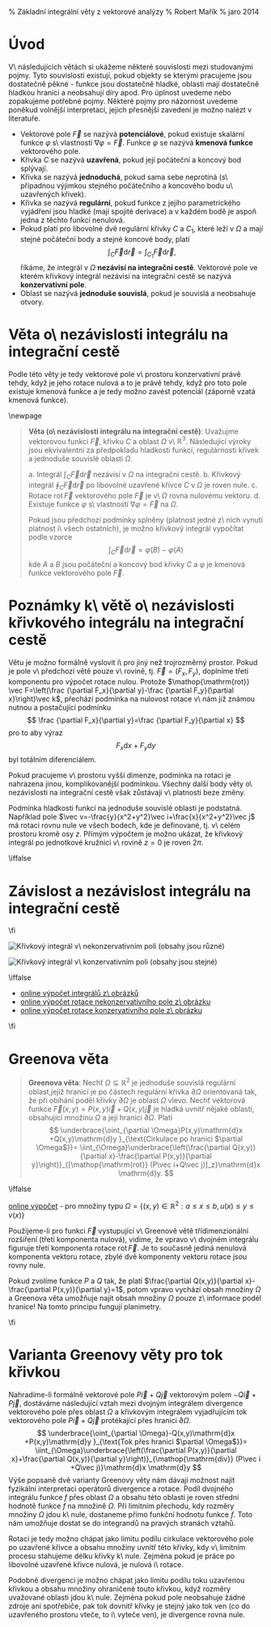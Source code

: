 % Základní integrální věty z vektorové analýzy
% Robert Mařík
% jaro 2014

# Úvod 

V\ následujících větách si ukážeme některé souvislosti mezi
studovanými pojmy. Tyto souvislosti existují, pokud objekty se kterými
pracujeme jsou dostatečně pěkné - funkce jsou dostatečně hladké,
oblasti mají dostatečně hladkou hranici a neobsahují díry apod.  Pro
úplnost uvedeme nebo zopakujeme potřebné pojmy. Některé pojmy pro
názornost uvedeme poněkud volnější interpretací, jejich přesnější zavedení je
možno nalézt v literatuře.

* Vektorové pole $\vec F$ se nazývá **potenciálové**, pokud
  existuje skalární funkce $\varphi$ s\ vlastností $\nabla \varphi=\vec
  F$. Funkce $\varphi$ se nazývá **kmenová funkce** vektorového
  pole.
* Křivka $C$ se nazývá **uzavřená**, pokud její počáteční a koncový bod
  splývají.
* Křivka se nazývá **jednoduchá**, pokud sama sebe neprotíná
  (s\ případnou výjimkou stejného počátečního a koncového bodu
  u\ uzavřených křivek).
* Křivka se nazývá **regulární**, pokud funkce z jejího parametrického
  vyjádření jsou hladké (mají spojité derivace) a v každém bodě je
  aspoň jedna z těchto funkcí nenulová.
* Pokud platí pro libovolné dvě regulární křivky $C$ a $C_1$, které leží v
  $\Omega$ a mají stejné počáteční body a stejné koncové body, platí
  $$
  \int_C \vec F\mathrm{d}\vec r=\int_{C_1} \vec F\mathrm{d}\vec r,
  $$
  říkáme, že integrál v $\Omega$ **nezávisí na integrační
  cestě**. Vektorové pole
  ve kterém křivkový integrál nezávisí na integrační cestě se nazývá
  **konzervativní pole**.
* Oblast se nazývá **jednoduše souvislá**, pokud je souvislá a
  neobsahuje otvory.

# Věta o\ nezávislosti integrálu na integrační cestě

Podle této věty je tedy vektorové pole v\ prostoru
konzervativní právě tehdy, když je jeho rotace nulová a to je právě
tehdy, když pro toto pole existuje kmenová funkce a je tedy možno
zavést potenciál (záporně vzatá kmenová funkce).

\newpage

>  **Věta (o\ nezávislosti integrálu na integrační cestě)**:
>  Uvažujme vektorovou funkci $\vec F$, křivku $C$ a oblast $\Omega$ 
>  v\ $\mathbb{R}^3$. Následující výroky jsou ekvivalentní za předpokladu
>  hladkosti funkcí, regulárnosti křivek a jednoduše souvislé oblasti
>  $\Omega$.
>
>  a. Integrál $\int_C \vec F\mathrm{d}\vec r$ nezávisí v $\Omega$ na
>    integrační cestě.
>  b. Křivkový integrál $\oint_C \vec F\mathrm{d}\vec r$ po libovolné
>    uzavřené křivce $C$ v $\Omega$ je roven nule.
>  c. Rotace $\mathop{\mathrm{rot}} \vec F$ vektorového pole $\vec F$ je v\ $\Omega$
>    rovna nulovému vektoru.
>  d. Existuje funkce $\varphi$ s\ vlastností $\nabla\varphi=\vec F$
>    na $\Omega$.
>
>  Pokud jsou předchozí podmínky splněny (platnost jedné z\ nich vynutí
>  platnost i\ všech ostatních), je možno křivkový integrál vypočítat
>  podle vzorce
>  $$
>    \int_C \vec F\mathrm{d}\vec r=\varphi(B)-\varphi(A)
>  $$
>  kde $A$ a $B$ jsou počáteční a koncový bod křivky $C$ a $\varphi$ je
>  kmenová funkce vektorového pole $\vec F$.

# Poznámky k\ větě o\ nezávislosti křivkového integrálu na integrační cestě

Větu je možno formálně vyslovit i\ pro jiný než trojrozměrný
prostor. Pokud je pole v\ předchozí větě pouze v\ rovině, tj. $\vec
F=(F_x, F_y)$, doplníme třetí komponentu pro výpočet rotace
nulou. Protože $\mathop{\mathrm{rot}} \vec F=\left(\frac {\partial F_x}{\partial y}-\frac {\partial F_y}{\partial x}\right)\vec k$, přechází podmínka na nulovost rotace v\ nám již známou nutnou a postačující podmínku 
$$
\frac {\partial F_x}{\partial y}=\frac {\partial F_y}{\partial x}
$$
pro to aby výraz
$$F_x\mathrm{d}x+F_y\mathrm{d}y$$ byl totálním diferenciálem.  

Pokud pracujeme v\ prostoru vyšší dimenze, podmínka na rotaci je
nahrazena jinou, komplikovanější podmínkou. Všechny další body věty 
o\ nezávislosti na integrační cestě však zůstávají v\ platnosti beze
změny.

Podmínka hladkosti funkcí na jednoduše souvislé oblasti je
podstatná. Například pole $\vec v=-\frac{y}{x^2+y^2}\vec
i+\frac{x}{x^2+y^2}\vec j$ má rotaci rovnu nule ve všech bodech, kde
je definované, tj. v\ celém prostoru kromě osy $z$. Přímým výpočtem je
možno ukázat, že křivkový integrál po jednotkové kružnici v\ rovině
$z=0$ je roven $2\pi$.

\iffalse


# Závislost a nezávislost integrálu na integrační cestě


\fi

<div class='sloupce'>

![Křivkový integrál v\ nekonzervativním poli (obsahy jsou různé)](nezavislost_na_ceste_1.png)

![Křivkový integrál v\ konzervativním poli (obsahy jsou stejné)](nezavislost_na_ceste_2.png)

</div>


\iffalse


* [online výpočet integrálů z\ obrázků](https://sagecell.sagemath.org/?z=eJx1kUFOwzAQRfeVeoeRlQgbDK3THcIsEVI2XbALKTKJS6OEJNhOSY7CgbgX4zQVrRCWLHs0_4-fvvfKAL3o-cDdBZvP2qbSAiTQ62FhP4yj_Sa6GjYR4_15PWmjSfurg_63AFTNZ5mQVFw77rDKIkmzxtK2uHQLr7ZFfSy8OlsdtOA2q9Gc6y2UptiXzX54KWqn34yqgLZLDq3gUOJZCnY7nwEuo11nalp379oUmarODDe2e7W0l94ySDRd5sV2S7F07KoV_7UFtvmSC5Ys05Fo2xhYQ1HjTB8Wcvgcjgh213zSnXuvKLnbmXu_iQ_rvGewGd2v0XgLwfNeZ_AgaWh5aFlwt8AWCYFWyumerv27_HgXKWNjUH6eU69dVSqZJCT-_sKMFOHkscnrximSpgeRx41H3AxZswj36gh7MuRGta2uc5oYEvQytAGHYJhO91zUCUaQBiScqOITqnik4n9-aUTn4KE5xON9lKYMnz1JBAkqTScODjutcm1eTPMpn0ynGfsB9VrANw==&lang=sage)
* [online výpočet rotace nekonzervativního pole z\ obrázku](https://sagecell.sagemath.org/?z=eJyNUtFuwiAUfTfxH26MWyHiVn1cwut-YtUGbVESKB1FBxr_fUCbdvFpfaD3cA_3wLnXEU9u9MoMyhx4uGV4PpvPOHJxH1O09u_dt7HI7bcrv99i4p5wng44JRoCTjFHwKfYhxgo5AQ2JK2RVokrp6gSnCP-le-Iw6sBbHbEj2C7C9r4rROqlYL7kl-kREHneDFyvJpiLZJMHSoG7sM9k0kxn8Hzh2BSu-H1pOYxgQm5MZVH3pjKI3E9lXAYcHp9d9Y_6GyVRGaxLA71STR3JsWpqasHFNf6CJ-vFF46KAro71UoZs-6vae_UfdgzOPxL6bRdmQCjcy6qUa15eIlnQrO2NqhYBYNdtHY4-AogX47tuE5M6QGi__mcP_IVmpbBl2rTclFLSuULEntyDGJjgxxqBaiNBJxIiL0JE2F7yHr2lCnNMwKTcN4HLXUhmYHeakz_AscysmD&lang=sage)
* [online výpočet rotace konzervativního pole z\ obrázku](https://sagecell.sagemath.org/?z=eJyNUsGOwiAQvZv4DxOjW4i4Wz1uwnV_YqsN2qIkUBqKLmj89wXatBtPy6HM8F7nwZtxxJM7vTGDMgce7hmez-Yzjlw8xxRt_Adyh93aH3aYuD9xnohOiYaAU8wR8Cn2IQYKOYEtSd9Iq8SNU1QJzhH_zvfE4fWQbPfEj8luHzTxeydUKwX3Jb9KiYLO6WrkeCXFWiSZOlYM3Kd7JZNiPoPXhWBSu-PNpOYxgSlzI5RH3gjlkbiZSjgMOL2-u-gfdLFKIrNYFsf6LJoHk-Lc1NUTilt9gq83CqsOigL6exWK2YtuH2k36hGMeT7_xTTajkygkVk31ai2XKzSX8EZWzsUzKLBLhp7Gxwl0B_HNrwiAzRY_BfD_SNbqW0ZdK02JRe1rFCyJLUjxyQ6MsShWojSSMSJiKknaSp8n7KuDXVKw6zQNIzHSUttaHaU1zrDvy_pxe8=&lang=sage)

<!--

* [online výpočet integrálů z\ obrázků](http://user.mendelu.cz/marik/akademie/sagecell.php?short=1&in=var+%28%27x%2Cy%2Ct%27%29%0D%0Apole1+%3D+%28-y%2Fsqrt%28x%5E2%2By%5E2%29%2Cx%2Fsqrt%28x%5E2%2By%5E2%29%29%0D%0Apole2+%3D+%28-y%2F%28x%5E2%2By%5E2%29%2C+x%2F%28x%5E2%2By%5E2%29+%29%0D%0A%0D%0Ac1%3D%281-t%2Ct%29%0D%0Ac2%3D%28cos%28pi%2At%2F2%29%2C+sin%28pi%2At%2F2%29+%29%0D%0Ac3%3D%281-t%2C+t%5E3%29%0D%0A%0D%0Adef+krivkovy_integral+%28p0%2C+p1%2C+k0%2C+k1%29%3A%0D%0A++++return%28numerical_integral+%28p0.subs%28x%3Dk0%2C+y%3Dk1%29%2Adiff%28k0%2Ct%29%2Bp1.subs%28x%3Dk0%2C+y%3Dk1%29%2Adiff%28k1%2Ct%29%2C0%2C1%29%5B0%5D%29%0D%0A%0D%0Afor+P+in+%28pole1%2C+pole2%29%3A%0D%0A++++show%28html%28%22%3Chr%3E%3Chr%3E%22%29%29%0D%0A++++show%28html%28r%22%3Ch2%3EPole%3A+%24%5Cvec+F%3D%28%25s%2C%25s%29%24%3C%2Fh2%3E%22%25+%28latex%28P%5B0%5D%29%2Clatex%28P%5B1%5D%29%29%29+%29%0D%0A++++tabulka%3D%5B%5B%22K%C5%99ivka%22%2C%22Hodnota%22%5D%5D%0D%0A++++for+K+in+%28c1%2C+c2%2C+c3%29%3A%0D%0A++++++++tabulka.append%28%5Br%22%24x%3D%25s%24%2C+%24y%3D%25s%24%2C+%24t%5Cin%5B0%2C1%5D%24%22%25%28latex%28K%5B0%5D%29%2Clatex%28K%5B1%5D%29%29%2Ckrivkovy_integral%28P%5B0%5D%2C+P%5B1%5D%2C+K%5B0%5D%2C+K%5B1%5D%29%5D%29+++%0D%0A++++show%28table%28tabulka%2C+header_row%3DTrue%29%29)
* [online výpočet rotace nekonzervativního pole z\ obrázku](http://user.mendelu.cz/marik/akademie/sagecell.php?short=1&in=x%2Cy%2Cz%3Dvar%28%27x+y+z%27%29%0D%0A%0D%0Af%28x%2Cy%2Cz%29%3D%28-y%2Fsqrt%28x%5E2%2By%5E2%29%2Cx%2Fsqrt%28x%5E2%2By%5E2%29%2C0%29%0D%0A%0D%0Axmin%2C+xmax%2C+ymin%2C+ymax+%3D+0%2C+1%2C+0%2C+1%0D%0A%0D%0Adivf%3D%28diff%28f%5B0%5D%2Cx%29%2Bdiff%28f%5B1%5D%2Cy%29%2Bdiff%28f%5B2%5D%2Cz%29%29.simplify_full%28%29%0D%0Acurlf%28x%2Cy%2Cz%29%3Dmap%28lambda+x%3Ax.simplify_full%28%29%2C%5C%0D%0A+++++++++++++++++%28+diff%28f%5B1%5D%2Cz%29-diff%28f%5B2%5D%2Cy%29%2C+diff%28f%5B2%5D%2Cx%29-diff%28f%5B0%5D%2Cz%29%2C+diff%28f%5B0%5D%2Cy%29-diff%28f%5B1%5D%2Cx%29+%29%29%0D%0A%0D%0Ashow%28html%28r%22%24%5Cbegin%7Baligned%7D+%5Cvec+F%26%3D+%25s+%5C%5C+%5C%0D%0A+++%5Cmathop%7B%5Cmathrm%7Bdiv%7D%7D%5Cvec+F%26%3D+%25s+%5C%5C+%5C%0D%0A+++%5Cmathop%7B%5Cmathrm%7Brot%7D%7D%5Cvec+F%26+%3D%25s+%5Cend%7Baligned%7D%24%22%25%0D%0A+++%28latex%28f%28x%3Dx%2Cy%3Dy%2Cz%3Dz%29%29%2C+latex%28divf%28x%3Dx%2Cy%3Dy%2Cz%3Dz%29%29%2C++latex%28curlf%28x%3Dx%2Cy%3Dy%2Cz%3Dz%29%29%29%29%29%0D%0A%0D%0Aplot_vector_field%28%28f%5B0%5D%28x%2Cy%2C0%29%2Cf%5B1%5D%28x%2Cy%2C0%29%29%2C+%28x%2Cxmin%2Cxmax%29%2C+%28y%2Cymin%2Cymax%29%2C+aspect_ratio%3D1%2C+color%3D%27blue%27%29)
* [online výpočet rotace konzervativního pole z\ obrázku](http://user.mendelu.cz/marik/akademie/sagecell.php?short=1&in=x%2Cy%2Cz%3Dvar%28%27x+y+z%27%29%0D%0A%0D%0Af%28x%2Cy%2Cz%29%3D%28-y%2F%28x%5E2%2By%5E2%29%2Cx%2F%28x%5E2%2By%5E2%29%2C0%29%0D%0A%0D%0Axmin%2C+xmax%2C+ymin%2C+ymax+%3D+0%2C+1%2C+0%2C+1%0D%0A%0D%0Adivf%3D%28diff%28f%5B0%5D%2Cx%29%2Bdiff%28f%5B1%5D%2Cy%29%2Bdiff%28f%5B2%5D%2Cz%29%29.simplify_full%28%29%0D%0Acurlf%28x%2Cy%2Cz%29%3Dmap%28lambda+x%3Ax.simplify_full%28%29%2C%5C%0D%0A+++++++++++++++++%28+diff%28f%5B1%5D%2Cz%29-diff%28f%5B2%5D%2Cy%29%2C+diff%28f%5B2%5D%2Cx%29-diff%28f%5B0%5D%2Cz%29%2C+diff%28f%5B0%5D%2Cy%29-diff%28f%5B1%5D%2Cx%29+%29%29%0D%0A%0D%0Ashow%28html%28r%22%24%5Cbegin%7Baligned%7D+%5Cvec+F%26%3D+%25s+%5C%5C+%5C%0D%0A+++%5Cmathop%7B%5Cmathrm%7Bdiv%7D%7D%5Cvec+F%26%3D+%25s+%5C%5C+%5C%0D%0A+++%5Cmathop%7B%5Cmathrm%7Brot%7D%7D%5Cvec+F%26+%3D%25s+%5Cend%7Baligned%7D%24%22%25%0D%0A+++%28latex%28f%28x%3Dx%2Cy%3Dy%2Cz%3Dz%29%29%2C+latex%28divf%28x%3Dx%2Cy%3Dy%2Cz%3Dz%29%29%2C++latex%28curlf%28x%3Dx%2Cy%3Dy%2Cz%3Dz%29%29%29%29%29%0D%0A%0D%0Aplot_vector_field%28%28f%5B0%5D%28x%2Cy%2C0%29%2Cf%5B1%5D%28x%2Cy%2C0%29%29%2C+%28x%2Cxmin%2Cxmax%29%2C+%28y%2Cymin%2Cymax%29%2C+aspect_ratio%3D1%2C+color%3D%27blue%27%29)

-->

\fi

# Greenova věta

> **Greenova věta**:  Nechť $\Omega\subseteq\mathbb{R}^2$ je jednoduše souvislá regulární oblast,jejíž hranicí je po částech regulární křivka $\partial \Omega$
> orientovaná tak, že při obíhání podél křivky $\partial \Omega$ je
> oblast $\Omega$ vlevo. Nechť vektorová funkce $\vec
> F(x,y)=P(x,y)\vec i+Q(x,y)\vec j$ je hladká uvnitř nějaké oblasti,
> obsahující množinu $\Omega$ a její hranici $\partial \Omega$. Platí
> $$   \underbrace{\oint_{\partial \Omega}P(x,y)\mathrm{d}x +Q(x,y)\mathrm{d}y }_{\text{Cirkulace po hranici $\partial \Omega$}}=   \iint_{\Omega}\underbrace{\left(\frac{\partial Q(x,y)}{\partial x}-\frac{\partial P(x,y)}{\partial y}\right)}_{[\mathop{\mathrm{rot}} (P\vec i+Q\vec j)]_z}\mathrm{d}x \mathrm{d}y. $$

\iffalse

[online výpočet](http://user.mendelu.cz/marik/akademie/sagecell.php?short=1&in=var%28%27x+y+t%27%29%0D%0A%0D%0Av%3Dsqrt%281-x%5E2%29%0D%0Au%3D0%0D%0Aa%3D0%0D%0Ab%3D1%0D%0AP%3D-y%2F3%0D%0AQ%3Dx%2F3%0D%0Adef+shtml%28x%29%3A%0D%0A++++return+show%28html%28x%29%29%0D%0A%0D%0Ashtml%28%22%3Ch3%3EZad%C3%A1n%C3%AD%3C%2Fh3%3E%22%29%0D%0Ashtml%28%22%24%5COmega%3D%5C%7B%28x%2Cy%29%5Cin%5Cmathbb%7BR%7D%5E2%3A%25s%5Cleq+x+%5Cleq+%25s%2C+%25s%5Cleq+y+%5Cleq+%25s%5C%7D%24%5C%0D%0A++%22%25%28latex%28a%29%2Clatex%28b%29%2C+latex%28u%29%2C+latex%28v%29%29%29%0D%0Ashtml%28%22%24P%28x%2Cy%29%3D%25s%24%22%25latex%28P%29%29%0D%0Ashtml%28%22%24Q%28x%2Cy%29%3D%25s%24%22%25latex%28Q%29%29%0D%0Ashtml%28r%22%3Chr%3E%3Ch3%3EDvojn%C3%BD+integr%C3%A1l%3C%2Fh3%3E%22%29%0D%0Ashtml%28r%22%24%5Cfrac%7B%5Cpartial+Q%7D%7B%5Cpartial+x%7D%28x%2Cy%29%3D%25s%24%22%25latex%28diff%28Q%2Cx%29.simplify_full%28%29%29%29%0D%0Ashtml%28r%22%24%5Cfrac%7B%5Cpartial+P%7D%7B%5Cpartial+y%7D%28x%2Cy%29%3D%25s%24%22%25latex%28diff%28P%2Cy%29.simplify_full%28%29%29%29%0D%0A%0D%0Aintegrand+%3D+%28diff%28Q%2Cx%29+-+diff%28P%2Cy%29%29.simplify_full%28%29%0D%0A%0D%0Avysledek_integralu%3Dnumerical_integral%28lambda+x%3A+numerical_integral%28lambda+y%3A+%5C%0D%0A++++integrand.subs%28x%3Dx%2C+y%3Dy%29%2C%28u.subs%28x%3Dx%29%2Cv.subs%28x%3Dx%29+%29%29%5B0%5D%2C%28a%2Cb%29%29%5B0%5D%0D%0A%0D%0A%0D%0Ashtml%28r%22%24%5Ciint_%7B%5COmega%7D%5Cfrac%7B%5Cpartial+Q%7D%7B%5Cpartial+x%7D-%5Cfrac%7B%5Cpartial+P%7D%7B%5Cpartial+y%7D%5C%0D%0A++++%5Cmathrm%7Bd%7Dx%5Cmathrm%7Bd%7Dy%3D%25s%24%22%25latex%28vysledek_integralu%29%29%0D%0A%0D%0Ashtml%28r%22%3Chr%3E%3Ch3%3EK%C5%99ivkov%C3%BD+integr%C3%A1l%3C%2Fh3%3E%22%29%0D%0A%0D%0Adef+krivkovy_integral+%28P%2C+Q%2C+k0%2C+k1%29%3A%0D%0A++++vysledek%3D+numerical_integral+%28P.subs%28x%3Dk0%2C+y%3Dk1%29%2Adiff%28k0%2Ct%29%2BQ.subs%28x%3Dk0%2C+y%3Dk1%29%2Adiff%28k1%2Ct%29%2C0%2C1%29%5B0%5D%0D%0A++++return+%28vysledek%2C+r%22K%C5%99ivka%3A+%24x%3D%25s%2C+y%3D%25s%2C+t%5Cin%5B0%2C1%5D%24%22%25%28latex%28k0%29%2Clatex%28k1%29%29%2C+r%22%24%5Cint_C+Pdx%2BQdy%3D%25s%24%22%25+%5C%0D%0A+++++++latex%28vysledek%29%29%0D%0A++++%0D%0A%0D%0ASUMA%3D0%0D%0A%0D%0A++%0D%0Ak0%3Da%2Bt%2A%28b-a%29++++%0D%0Ak1%3Du.subs%28x%3Da%2Bt%2A%28b-a%29%29%0D%0AK%3Dkrivkovy_integral%28P%2C+Q%2C+k0%2C+k1%29%0D%0ASUMA%3DSUMA%2BK%5B0%5D%0D%0ATABULKA%3D%5B%5BK%5B1%5D%2CK%5B2%5D%5D%5D%0D%0A%0D%0Ak0%3Db++++%0D%0Aif+%28n%28u.subs%28x%3Db%29-v.subs%28x%3Db%29%29%21%3Dn%280.0%29%29%3A%0D%0A++++k1%3Du.subs%28x%3Db%29-t%2A%28u.subs%28x%3Db%29-v.subs%28x%3Db%29%29%0D%0A++++K%3Dkrivkovy_integral%28P%2C+Q%2C+k0%2C+k1%29%0D%0A++++SUMA%3DSUMA%2BK%5B0%5D%0D%0A++++TABULKA.append%28%5BK%5B1%5D%2CK%5B2%5D%5D%29%0D%0A%0D%0Ak0%3Db-t%2A%28b-a%29++++%0D%0Ak1%3Dv.subs%28x%3Db-t%2A%28b-a%29%29%0D%0AK%3Dkrivkovy_integral%28P%2C+Q%2C+k0%2C+k1%29%0D%0ASUMA%3DSUMA%2BK%5B0%5D%0D%0ATABULKA.append%28%5BK%5B1%5D%2CK%5B2%5D%5D%29%0D%0A%0D%0Ak0%3Da++++%0D%0Aif+%28n%28u.subs%28x%3Da%29-v.subs%28x%3Da%29%29%21%3Dn%280.0%29%29%3A%0D%0A++++k1%3Dv.subs%28x%3Da%29%2Bt%2A%28u.subs%28x%3Da%29-v.subs%28x%3Da%29%29%0D%0A++++K%3Dkrivkovy_integral%28P%2C+Q%2C+k0%2C+k1%29%0D%0A++++SUMA%3DSUMA%2BK%5B0%5D%0D%0A++++TABULKA.append%28%5BK%5B1%5D%2CK%5B2%5D%5D%29%0D%0A%0D%0Ashtml%28table%28TABULKA%2C+header_row%3D%5B%22K%C5%99ivka%22%2C%22Integr%C3%A1l%22%5D%29%29%0D%0Ashtml%28r%22Celkem%3A+%24%5Coint_CPdx%2BQdy%3D%25s%24%22%25latex%28SUMA%29%29%0D%0A%0D%0APL%3Dplot%28u%2C%28x%2Ca%2Cb%29%2C+fill%3Dv%29%0D%0APL%3DPL%2Bplot%28v%2C%28x%2Ca%2Cb%29%2C+color%3D%27red%27%29%0D%0APL%3DPL%2Bplot_vector_field%28%28P%2CQ%29%2C+%28x%2CPL.xmin%28%29%2CPL.xmax%28%29%29%2C+%28y%2CPL.ymin%28%29%2CPL.ymax%28%29%29%29%0D%0APL.show%28aspect_ratio%3D1%29) - pro množiny typu $\Omega=\{(x,y)\in\mathbb{R}^2: a\leq x \leq b, u(x)\leq y \leq v(x)\}$


Použijeme-li pro funkci $\vec F$ vystupující v\ Greenově větě
třídimenzionální rozšíření (třetí komponenta nulová),
vidíme, že vpravo v\ dvojném integrálu figuruje třetí komponenta rotace
$\mathop{\mathrm{rot}} \vec F$. Je to současně jediná nenulová komponenta vektoru
rotace, zbylé dvě komponenty vektoru rotace jsou rovny nule.

Pokud zvolíme funkce $P$ a $Q$ tak, že platí $\frac{\partial
Q(x,y)}{\partial x}-\frac{\partial P(x,y)}{\partial y}=1$, potom
vpravo vychází obsah množiny $\Omega$ a Greenova věta umožňuje najít
obsah množiny $\Omega$ pouze z\ informace podél hranice! Na tomto
principu fungují planimetry.

\fi

# Varianta Greenovy věty pro tok křivkou 

Nahradíme-li formálně vektorové pole $P\vec i+Q\vec j$ vektorovým polem $-Q\vec
i+P\vec j$, dostáváme následující vztah mezi dvojným integrálem
divergence vektorového pole přes oblast $\Omega$ a křivkovým
integrálem vyjadřujícím tok vektorového pole $P\vec i+Q\vec j$
protékající přes hranici $\partial \Omega$.
$$
  \underbrace{\oint_{\partial \Omega}-Q(x,y)\mathrm{d}x +P(x,y)\mathrm{d}y }_{\text{Tok přes hranici $\partial \Omega$}}=
  \iint_{\Omega}\underbrace{\left(\frac{\partial P(x,y)}{\partial x}+\frac{\partial Q(x,y)}{\partial y}\right)}_{\mathop{\mathrm{div}} (P\vec i +Q\vec j)}\mathrm{d}x \mathrm{d}y 
$$
Výše popsaně dvě varianty Greenovy věty nám dávají možnost najít
fyzikální interpretaci operátorů divergence a rotace. Podíl dvojného
integrálu funkce $f$ přes oblast $\Omega$ a obsahu této oblasti je
roven střední hodnotě funkce $f$ na množině $\Omega$.  Při limitním
přechodu, kdy rozměry množiny $\Omega$ jdou k\ nule, dostaneme přímo
funkční hodnotu funkce $f$. Toto nám umožňuje dostat se do integrandů
na pravých stranách vztahů.

Rotaci je tedy možno chápat jako limitu podílu cirkulace vektorového
pole po uzavřené křivce a obsahu množiny uvnitř této křivky, kdy
v\ limitním procesu stahujeme délku křivky k\ nule. Zejména pokud je
práce po libovolné uzavřené křivce nulová, je nulová i\ rotace.

Podobně divergenci je možno chápat jako limitu podílu toku uzavřenou
křivkou a obsahu množiny ohraničené touto křivkou, když rozměry
uvažované oblasti jdou k\ nule. Zejména pokud pole neobsahuje žádné
zdroje ani spotřebiče, pak tok dovnitř křivky je stejný jako tok ven
(co do uzavřeného prostoru vteče, to i\ vyteče ven), je divergence
rovna nule.

